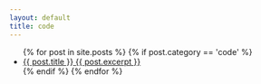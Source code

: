 ```yaml
---
layout: default
title: code
---
```

<ul class="posts">
{% for post in site.posts %}
  {% if post.category == 'code' %}
  <li class="post {{ post.category }}">	
    <a href="{{ post.url }}">
      <span class="b m0">{{ post.title }}</span>
      <!-- <span class="meta h4 b">{{ post.date | date: "%A %-d %B %Y" }}</span> -->
      {{ post.excerpt }}
    </a>
  </li>
  {% endif %}
{% endfor %}
</ul>